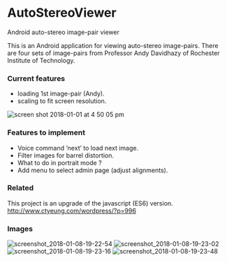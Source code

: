 # AutoStereoViewer
Android auto-stereo image-pair viewer

This is an Android application for viewing auto-stereo image-pairs.
There are four sets of image-pairs from Professor Andy Davidhazy of Rochester Institute of Technology.

### Current features
- loading 1st image-pair (Andy). 
- scaling to fit screen resolution.

![screen shot 2018-01-01 at 4 50 05 pm](https://user-images.githubusercontent.com/1282659/34471682-06dc6894-ef15-11e7-85dc-3af80c7f5296.png)

### Features to implement
- Voice command ‘next’ to load next image.
- Filter images for barrel distortion.
- What to do in portrait mode ?
- Add menu to select admin page (adjust alignments).

### Related
This project is an upgrade of the javascript (ES6) version.
http://www.ctyeung.com/wordpress/?p=996

### Images
![screenshot_2018-01-08-19-22-54](https://user-images.githubusercontent.com/1282659/34700715-17de5c3e-f4aa-11e7-9f32-41b8642ca0ad.png)
![screenshot_2018-01-08-19-23-02](https://user-images.githubusercontent.com/1282659/34700716-17f0e8ea-f4aa-11e7-88d3-f682c95c2724.png)
![screenshot_2018-01-08-19-23-16](https://user-images.githubusercontent.com/1282659/34700717-1805780a-f4aa-11e7-9cfb-64f2c619645a.png)
![screenshot_2018-01-08-19-23-48](https://user-images.githubusercontent.com/1282659/34700718-18148ca0-f4aa-11e7-95d1-4fed2211a736.png)
